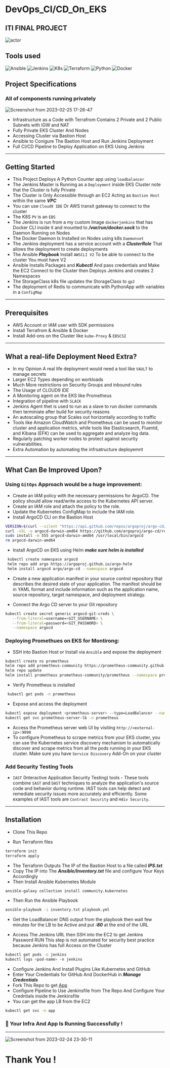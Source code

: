 # DevOps_CI/CD_On_EKS
## ITI FINAL PROJECT


![actor](https://user-images.githubusercontent.com/103090890/221306973-a5616cf8-4b58-4934-a5d0-7b58322589b9.png)


## Tools used 

![Ansible](https://img.shields.io/badge/-ansible-C9284D?style=for-the-badge&logo=ansible&logoColor=white)
![Jenkins](https://img.shields.io/badge/-jenkins-D24939?style=for-the-badge&logo=Jenkins&logoColor=white)
![K8s](https://img.shields.io/badge/-kubernetes-326CE5?style=for-the-badge&logo=kubernetes&logoColor=white)
![Terraform](https://img.shields.io/badge/-Terraform-623CE4?style=for-the-badge&logo=Terraform&logoColor=white)
![Python](https://img.shields.io/badge/-Python-3776AB?style=for-the-badge&logo=Python&logoColor=yellow)
![Docker](https://img.shields.io/badge/Docker-container%20runtime-2496ED?style=for-the-badge&logo=Docker)


## Project Specifications 


### All of components running privately 
![Screenshot from 2023-02-25 17-26-47](https://user-images.githubusercontent.com/103090890/221380248-7da699ae-5ffd-4fc5-98dd-00e067781cde.png)

 





- Infrastructure as a Code with Terrafrom Contains 2 Private and 2 Public Subnets with IGW and NAT 
- Fully Private EKS Cluster And Nodes 
- Accessing Cluster via Bastion Host
- Ansible to Conigure The Bastion Host and Run Jenkins Deployment
- Full CI/CD Pipeline to Deploy Application on EKS Using Jenkins





------------------------------------

## Getting Started

- This Project Deploys A Python Counter app using `loadbalancer`
- The Jenkins Master is Running as a `Deployment` inside EKS Cluster note that the Cluster is fully Private
- The Cluster is Only Accessible through an EC2 Acting as `Bastion Host` within the same ***VPC***
- You can use `Cloud9 IDE` Or AWS transit gateway to connect to the cluster 
- The K8S `PV` is an `EBS` 
- The Jenkins is run from a my custom Image `dockerjenkins` that has Docker CLI inside it and mounted to ***/var/run/docker.sock*** to the Daemon Running on Nodes
- The Docker Daemon Is Installed on Nodes using k8s `Daemonset`
- The Jenkins deployment has a service account with a ***ClusterRole*** That allows the deployment to create deployments
- The Ansible ***Playbook*** Install `AWSCLI V2` To be able to connect to the cluster You must have V2 
- Ansible Installs Packages and ***Kubectl*** And pass credentials and Make the EC2 Connect to the Cluster then Deploys Jenkins and creates 2 Namespaces
- The StorageClass k8s file updates the StorageClass to `gp2` 
- The deployment of Redis to communicate with PythonApp with variables in a `ConfigMap`


---------------

## Prerequisites 

- AWS Account or IAM user with SDK permissions 
- Install Terrafrom & Ansible & Docker
- Install Add-ons on the Cluster like `kube-Proxy` & `EBSCSI`
---------------------

## What a real-life Deployment Need Extra?

- In my Opinion A real life deployment would need a tool like `VAULT` to manage secrets
- Larger EC2 Types depending on workloads
- Much More restrictions on Security Groups and inbound rules
- The Usage of CLOUD9 IDE 
- A Monitoring agent on the EKS like Prometheus
- Integration of pipeline with `SLACK`
- Jenkins Agent thet is used to run as a slave to run docker commands then terminiate after build for security reasons
- An autoscaling group that Scales out horizontally according to traffic
- Tools like Amazon CloudWatch and Prometheus can be used to monitor cluster and application metrics, while tools like Elasticsearch, Fluentd, and Kibana (EFK) can be used to aggregate and analyze log data.
- Regularly patching worker nodes to protect against security vulnerabilities.
- Extra Automation by automating the infrsatructure deployemnt 

----------------------

## What Can Be Improved Upon?

### Using `GitOps` Approach would be a huge improvement:
- Create an IAM policy with the necessary permissions for ArgoCD. The policy should allow read/write access to the Kubernetes API server.
- Create an IAM role and attach the policy to the role.
- Update the Kubernetes ConfigMap to include the IAM role.
- Install ArgoCD CLI on the Bastion Host 
``` bash
VERSION=$(curl --silent "https://api.github.com/repos/argoproj/argo-cd/releases/latest" | grep '"tag_name"' | sed -E 's/.*"([^"]+)".*/\1/')
curl -sSL -o argocd-darwin-amd64 https://github.com/argoproj/argo-cd/releases/download/$VERSION/argocd-darwin-amd64
sudo install -m 555 argocd-darwin-amd64 /usr/local/bin/argocd
rm argocd-darwin-amd64
```
- Install ArgoCD on EKS using Helm ***make sure helm is installed***
``` bash
 kubectl create namespace argocd
 helm repo add argo https://argoproj.github.io/argo-helm
 helm install argocd argo/argo-cd --namespace argocd
```
- Create a new application manifest in your source control repository that describes the desired state of your application. The manifest should be in YAML format and include information such as the application name, source repository, target namespace, and deployment strategy.

- Connect the Argo CD server to your Git repository
 ``` bash
 kubectl create secret generic argocd-git-creds \
    --from-literal=username=<GIT_USERNAME> \
    --from-literal=password=<GIT_PASSWORD> \
    --namespace argocd
```

### Deploying Promethues on EKS for Montirong:

- SSH into Bastion Host or Install via `Ansible` and expose the deployment 
``` bash
kubectl create ns prometheus 
helm repo add prometheus-community https://prometheus-community.github.io/helm-charts
helm repo update
helm install prometheus prometheus-community/prometheus --namespace prometheus
```
- Verify Prometheus is installed
```bash
 kubectl get pods -n prometheus
 ```
- Expose and access the deployment 
``` bash
kubectl expose deployment <prometheus-server> --type=LoadBalancer --name=prometheus-server-lb --n prometheus
kubectl get svc prometheus-server-lb -n prometheus
```
- Access the Prometheus server web UI by visiting `http://<external-ip>:9090`
- To configure Prometheus to scrape metrics from your EKS cluster, you can use the Kubernetes service discovery mechanism to automatically discover and scrape metrics from all the pods running in your EKS cluster. Make sure you have `Service Discovery` Add-On on your cluster


### Add Security Testing Tools

- `IAST` (Interactive Application Security Testing) tools - These tools combine `SAST` and `DAST` techniques to analyze the application's source code and behavior during runtime. IAST tools can help detect and remediate security issues more accurately and efficiently. Some examples of IAST tools are `Contrast Security` and `Hdiv Security`.





-------------------





## Installation 

- Clone This Repo

- Run Terraform files
```bash
terraform init
terraform apply
```
- The Terraform Outputs The IP of the Bastion Host to a file called ***IPS.txt***
- Copy The IP into The ***Ansible/Inventory.txt*** file and configure Your Keys Accordingly 
-  Then Install Ansible Kubernetes Module 
```bash
ansible-galaxy collection install community.kubernetes
```
- Then Run the Ansible Playbook
``` bash
asnible-playbook -i inventory.txt playbook.yml
```

- Get the LoadBalancer DNS output from the playbook then wait few minutes for the LB to be Active and put ***:80*** at the end of the URL 


- Access The Jenkins URL then SSH into the EC2 to get Jenkins Password RUN
This step is not automated for security best practice because Jenkins has full Access on the Cluster
``` bash 
kubectl get pods -n jenkins 
kubectl logs <pod-name> -n jenkins
```
- Configure Jenkins And Install Plugins Like Kubernetes and GitHub
- Enter Your Credentials for GitHub And DockerHub in ***Manage Credentials***
- Fork This Repo to get <a href="https://github.com/Alii2121/Py-App-CICD" target="_blank">App</a>
- Configure Pipeline to Use Jenkinsfile from The Repo And Configure Your Credntials inside the Jenkinsfile
- You can get the app LB from the EC2 
```bash
kubectl get svc -n app
```

### :rocket: Your Infra And App Is Running Successfully !

----------------------

![Screenshot from 2023-02-24 23-30-11](https://user-images.githubusercontent.com/103090890/221323055-29e28e6e-c1e9-46c3-a479-5fbf00731157.png)

# Thank You !

